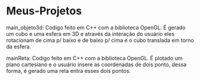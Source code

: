 # Meus-Projetos

main_objeto3d: Codigo feito em C++ com a biblioteca OpenGL. É gerado um cubo e uma esfera em 3D
e através da interação do usuário eles rotacionam de cima p/ baixo e de baixo p/ cima e o cubo translada em torno da esfera.

mainReta: Codigo feito em C++ com a biblioteca OpenGL. É plotado um plano cartesiano e o usuário insere as coordenadas de dois ponto, dessa forma, é gerado uma reta entra esses
dois pontos.
